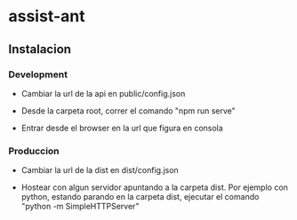 # assist-ant

## Instalacion

### Development

- Cambiar la url de la api en public/config.json

- Desde la carpeta root, correr el comando "npm run serve"

- Entrar desde el browser en la url que figura en consola

### Produccion

- Cambiar la url de la dist en dist/config.json

- Hostear con algun servidor apuntando a la carpeta dist. Por ejemplo con python, estando parando en la carpeta dist, ejecutar el comando "python -m SimpleHTTPServer"
